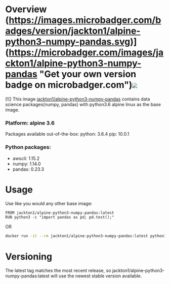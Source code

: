 # Overview (https://images.microbadger.com/badges/version/jackton1/alpine-python3-numpy-pandas.svg)](https://microbadger.com/images/jackton1/alpine-python3-numpy-pandas "Get your own version badge on microbadger.com")[![](https://images.microbadger.com/badges/image/jackton1/alpine-python3-numpy-pandas.svg)](https://microbadger.com/images/jackton1/alpine-python3-numpy-pandas "Get your own image badge on microbadger.com")
[![]
This image [jackton1/alpine-python3-numpy-pandas](https://hub.docker.com/r/jackton1/alpine-python3-numpy-pandas/) contains data science packages(numpy, pandas) with python3.6 alpine linux as the base image.

### Platform: alpine 3.6
Packages available out-of-the-box:
python: 3.6.4
pip: 10.0.1

### Python packages:
- awscli: 1.15.2
- numpy: 1.14.0
- pandas: 0.23.3
# Usage

Use like you would any other base image:
```docker
FROM jackton1/alpine-python3-numpy-pandas:latest
RUN python3 -c "import pandas as pd; pd.test();"
```
OR

```bash
docker run -it --rm jackton1/alpine-python3-numpy-pandas:latest python3 -c "import pandas as pd; pd.test();"
```


# Versioning
The latest tag matches the most recent release, so jackton1/alpine-python3-numpy-pandas:latest will use the newest stable version available.
